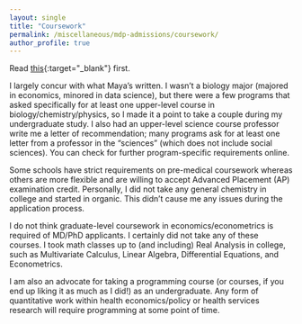 ```yaml
---
layout: single
title: "Coursework"
permalink: /miscellaneous/mdp-admissions/coursework/
author_profile: true
---
```


Read [this](https://voices.uchicago.edu/mayalozinski/2021/06/03/md-phd-in-health-economics-admissions-coursework/){:target="_blank"} first.

I largely concur with what Maya’s written. I wasn’t a biology major (majored in economics, minored in data science), but there were a few programs that asked specifically for at least one upper-level course in biology/chemistry/physics, so I made it a point to take a couple during my undergraduate study. I also had an upper-level science course professor write me a letter of recommendation; many programs ask for at least one letter from a professor in the “sciences” (which does not include social sciences). You can check for further program-specific requirements online.

Some schools have strict requirements on pre-medical coursework whereas others are more flexible and are willing to accept Advanced Placement (AP) examination credit. Personally, I did not take any general chemistry in college and started in organic. This didn’t cause me any issues during the application process.

I do not think graduate-level coursework in economics/econometrics is required of MD/PhD applicants. I certainly did not take any of these courses. I took math classes up to (and including) Real Analysis in college, such as Multivariate Calculus, Linear Algebra, Differential Equations, and Econometrics.

I am also an advocate for taking a programming course (or courses, if you end up liking it as much as I did!) as an undergraduate. Any form of quantitative work within health economics/policy or health services research will require programming at some point of time. 

